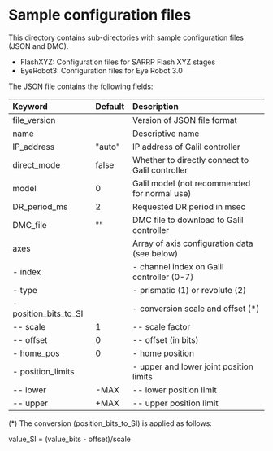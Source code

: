 
# Sample configuration files

This directory contains sub-directories with sample configuration files (JSON and DMC).

  * FlashXYZ:  Configuration files for SARRP Flash XYZ stages
  * EyeRobot3:  Configuration files for Eye Robot 3.0

The JSON file contains the following fields:

| Keyword      | Default   | Description                                     |
|:-------------|:----------|:------------------------------------------------|
| file_version |           | Version of JSON file format                     |
| name         |           | Descriptive name                                |
| IP_address   | "auto"    | IP address of Galil controller                  |
| direct_mode  | false     | Whether to directly connect to Galil controller |
| model        | 0         | Galil model (not recommended for normal use)    |
| DR_period_ms | 2         | Requested DR period in msec                     |
| DMC_file     | ""        | DMC file to download to Galil controller        |
| axes         |           | Array of axis configuration data (see below)    |
|  - index     |           | - channel index on Galil controller (0-7}       |
|  - type      |           | - prismatic (1) or revolute (2)                 |
|  - position_bits_to_SI |  | - conversion scale and offset (*)              |
|  -- scale    | 1         | -- scale factor                                 |
|  -- offset   | 0         | -- offset (in bits)                             |
|  - home_pos  | 0         | - home position                                 |
|  - position_limits |     | - upper and lower joint position limits         |
|  -- lower    | -MAX      | -- lower position limit                         |
|  -- upper    | +MAX      | -- upper position limit                         |

(*) The conversion (position_bits_to_SI) is applied as follows:

value_SI = (value_bits - offset)/scale

